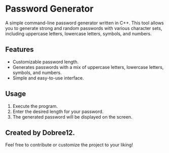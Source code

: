 # Password Generator

A simple command-line password generator written in C++. This tool allows you to generate strong and random passwords with various character sets, including uppercase letters, lowercase letters, symbols, and numbers.

## Features

- Customizable password length.
- Generates passwords with a mix of uppercase letters, lowercase letters, symbols, and numbers.
- Simple and easy-to-use interface.

## Usage

1. Execute the program.
2. Enter the desired length for your password.
3. The generated password will be displayed on the screen.

  ## Created by Dobree12.

Feel free to contribute or customize the project to your liking!
